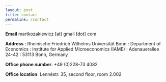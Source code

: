 ```yaml
---
layout: post
title: contact
permalink: /contact
---
```


**Email**  martkozakiewicz [at] gmail [dot] com

**Address**
: Rheinische Friedrich Wilhelms Universität Bonn 
: Department of Economics
: Institute for Applied Microeconomics (IAME)
: Adenauerallee 24-42
: 53113 Bonn, Germany 
  	

**Office phone number**: +49 (0)228-73 4082
  	

**Office location**: Lennéstr. 35, second floor, room 2.002